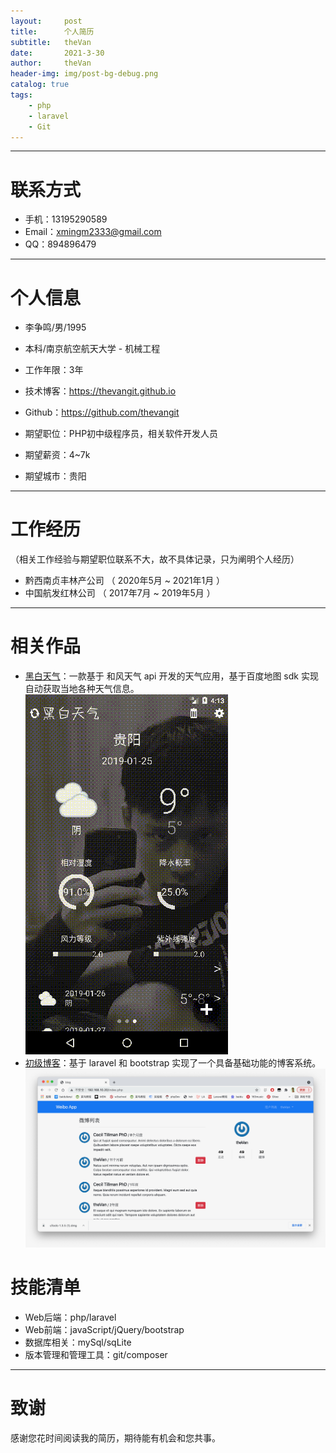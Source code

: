 ```yaml
---
layout:     post
title:      个人简历
subtitle:   theVan
date:       2021-3-30
author:     theVan
header-img: img/post-bg-debug.png
catalog: true
tags:
    - php
    - laravel
    - Git
---
```



---

# 联系方式
- 手机：13195290589 
- Email：xmingm2333@gmail.com
- QQ：894896479

---

# 个人信息

 - 李争鸣/男/1995
 - 本科/南京航空航天大学 - 机械工程 
 - 工作年限：3年
 - 技术博客：https://thevangit.github.io
 - Github：https://github.com/thevangit

 - 期望职位：PHP初中级程序员，相关软件开发人员
 - 期望薪资：4~7k
 - 期望城市：贵阳

---

# 工作经历

（相关工作经验与期望职位联系不大，故不具体记录，只为阐明个人经历）

- 黔西南贞丰林产公司 （ 2020年5月 ~ 2021年1月 ）
- 中国航发红林公司 （ 2017年7月 ~ 2019年5月 ）

---

# 相关作品

 - [黑白天气](https://github.com/thevangit/BlackWeather)：一款基于 和风天气 api 开发的天气应用，基于百度地图 sdk 实现自动获取当地各种天气信息。
  ![black](/img/d95_test_2.gif)
 - [初级博客](https://github.com/thevangit/blogg)：基于 laravel 和 bootstrap 实现了一个具备基础功能的博客系统。 
  ![blog](/img/blog-index.jpeg)

# 技能清单
- Web后端：php/laravel
- Web前端：javaScript/jQuery/bootstrap
- 数据库相关：mySql/sqLite
- 版本管理和管理工具：git/composer

---

# 致谢
感谢您花时间阅读我的简历，期待能有机会和您共事。
